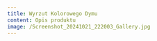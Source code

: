 ```yaml
---
title: Wyrzut Kolorowego Dymu
content: Opis produktu
image: /Screenshot_20241021_222003_Gallery.jpg
---
```

